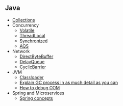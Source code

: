 ## Java
* [Collections](java_collection.md)
* Concurrency
  * [Volatile](http://george24601.github.io/2018/10/08/volatile.html)
  * [ThreadLocal]()
  * [Synchronized]()
  * [AQS]()
* Network
  * [DirectByteBuffer]()
  * [DelayQueue]()
  * [CyclicBarrier]()
* JVM
  * [Classloader](http://george24601.github.io/2018/12/23/class-loading.html)
  * [Explain GC process in as much detail as you can](http://george24601.github.io/2018/11/27/jvm-gc.html)
  * [How to debug OOM]()
* Spring and Microservices
  * [Spring concepts](spring_concepts.md)


